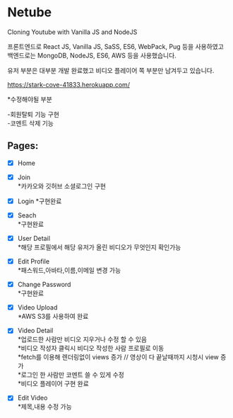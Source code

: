 # Netube

Cloning Youtube with Vanilla JS and NodeJS

프론트엔드로 React JS, Vanilla JS, SaSS, ES6, WebPack, Pug 등을 사용하였고 백엔드로는 MongoDB, NodeJS, ES6, AWS 등을 사용했습니다.

유저 부분은 대부분 개발 완료했고 비디오 플레이어 쪽 부분만 남겨두고 있습니다.

https://stark-cove-41833.herokuapp.com/

*수정해야될 부분

-회원탈퇴 기능 구현    
-코멘트 삭제 기능


## Pages:
- [x] Home  
- [x] Join  
	*카카오와 깃허브 소셜로그인 구현
- [X] Login
	*구현완료
- [X] Seach  
	*구현완료
- [X] User Detail  
	*해당 프로필에서 해당 유저가 올린 비디오가 무엇인지 확인가능
- [X] Edit Profile  
	*패스워드,아바타,이름,이메일 변경 가능
- [X] Change Password  
	*구현완료
- [X] Video Upload  
	*AWS S3를 사용하여 완료
- [X] Video Detail  
	*업로드한 사람만 비디오 지우거나 수정 할 수 있음  
	*비디오 작성자 클릭시 비디오 작성한 사람 프로필로 이동  
	*fetch를 이용해 렌더링없이 views 증가 // 영상이 다 끝날때까지 시청시 view 증가  
	*로그인 한 사람만 코멘트 쓸 수 있게 수정  
	*비디오 플레이어 구현 완료  
- [X] Edit Video  
	*제목,내용 수정 가능


